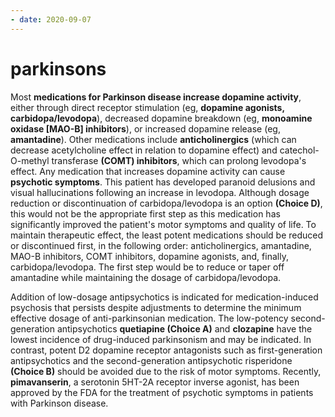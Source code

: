 ```yaml
---
- date: 2020-09-07
---
```


# parkinsons

Most **medications for Parkinson disease increase dopamine activity**, either through direct receptor stimulation (eg, **dopamine agonists, carbidopa/levodopa**), decreased dopamine breakdown (eg, **monoamine oxidase \[MAO-B] inhibitors**), or increased dopamine release (eg, **amantadine**).  Other medications include **anticholinergics** (which can decrease acetylcholine effect in relation to dopamine effect) and catechol-O-methyl transferase **(COMT) inhibitors**, which can prolong levodopa's effect.  Any medication that increases dopamine activity can cause **psychotic symptoms**.  This patient has developed paranoid delusions and visual hallucinations following an increase in levodopa.  Although dosage reduction or discontinuation of carbidopa/levodopa is an option **(Choice D)**, this would not be the appropriate first step as this medication has significantly improved the patient's motor symptoms and quality of life.  To maintain therapeutic effect, the least potent medications should be reduced or discontinued first, in the following order:  anticholinergics, amantadine, MAO-B inhibitors, COMT inhibitors, dopamine agonists, and, finally, carbidopa/levodopa.  The first step would be to reduce or taper off amantadine while maintaining the dosage of carbidopa/levodopa.

Addition of low-dosage antipsychotics is indicated for medication-induced psychosis that persists despite adjustments to determine the minimum effective dosage of anti-parkinsonian medication.  The low-potency second-generation antipsychotics **quetiapine (Choice A)** and **clozapine** have the lowest incidence of drug-induced parkinsonism and may be indicated.  In contrast, potent D2 dopamine receptor antagonists such as first-generation antipsychotics and the second-generation antipsychotic risperidone **(Choice B)** should be avoided due to the risk of motor symptoms.  Recently, **pimavanserin**, a serotonin 5HT-2A receptor inverse agonist, has been approved by the FDA for the treatment of psychotic symptoms in patients with Parkinson disease.

